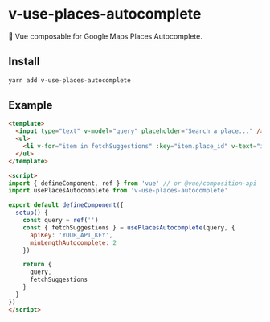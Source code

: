 # v-use-places-autocomplete

📍 Vue composable for Google Maps Places Autocomplete.

## Install

```sh
yarn add v-use-places-autocomplete
```

## Example

```html
<template>
  <input type="text" v-model="query" placeholder="Search a place..." />
  <ul>
    <li v-for="item in fetchSuggestions" :key="item.place_id" v-text="item.description" />
  </ul>
</template>

<script>
import { defineComponent, ref } from 'vue' // or @vue/composition-api
import usePlacesAutocomplete from 'v-use-places-autocomplete'

export default defineComponent({
  setup() {
    const query = ref('')
    const { fetchSuggestions } = usePlacesAutocomplete(query, {
      apiKey: 'YOUR_API_KEY',
      minLengthAutocomplete: 2
    })

    return {
      query,
      fetchSuggestions
    }
  }
})
</script>
```